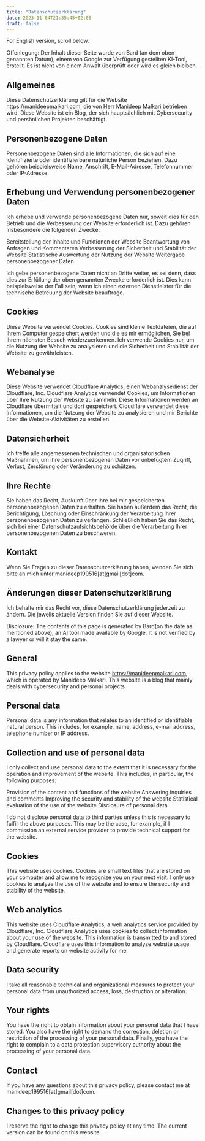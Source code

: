 ```yaml
---
title: "Datenschutzerklärung"
date: 2023-11-04T21:35:45+02:00
draft: false
---
```


For English version, scroll below.

Offenlegung: Der Inhalt dieser Seite wurde von Bard (an dem oben genannten Datum), einem von Google zur Verfügung gestellten KI-Tool, erstellt. Es ist nicht von einem Anwalt überprüft oder wird es gleich bleiben.


## Allgemeines

Diese Datenschutzerklärung gilt für die Website https://manideepmalkari.com, die von Herr Manideep Malkari betrieben wird. Diese Website ist ein Blog, der sich hauptsächlich mit Cybersecurity und persönlichen Projekten beschäftigt.

## Personenbezogene Daten

Personenbezogene Daten sind alle Informationen, die sich auf eine identifizierte oder identifizierbare natürliche Person beziehen. Dazu gehören beispielsweise Name, Anschrift, E-Mail-Adresse, Telefonnummer oder IP-Adresse.

## Erhebung und Verwendung personenbezogener Daten

Ich erhebe und verwende personenbezogene Daten nur, soweit dies für den Betrieb und die Verbesserung der Website erforderlich ist. Dazu gehören insbesondere die folgenden Zwecke:

Bereitstellung der Inhalte und Funktionen der Website
Beantwortung von Anfragen und Kommentaren
Verbesserung der Sicherheit und Stabilität der Website
Statistische Auswertung der Nutzung der Website
Weitergabe personenbezogener Daten

Ich gebe personenbezogene Daten nicht an Dritte weiter, es sei denn, dass dies zur Erfüllung der oben genannten Zwecke erforderlich ist. Dies kann beispielsweise der Fall sein, wenn ich einen externen Dienstleister für die technische Betreuung der Website beauftrage.

## Cookies

Diese Website verwendet Cookies. Cookies sind kleine Textdateien, die auf Ihrem Computer gespeichert werden und die es mir ermöglichen, Sie bei Ihrem nächsten Besuch wiederzuerkennen. Ich verwende Cookies nur, um die Nutzung der Website zu analysieren und die Sicherheit und Stabilität der Website zu gewährleisten.

## Webanalyse

Diese Website verwendet Cloudflare Analytics, einen Webanalysedienst der Cloudflare, Inc. Cloudflare Analytics verwendet Cookies, um Informationen über Ihre Nutzung der Website zu sammeln. Diese Informationen werden an Cloudflare übermittelt und dort gespeichert. Cloudflare verwendet diese Informationen, um die Nutzung der Website zu analysieren und mir Berichte über die Website-Aktivitäten zu erstellen.

## Datensicherheit

Ich treffe alle angemessenen technischen und organisatorischen Maßnahmen, um Ihre personenbezogenen Daten vor unbefugtem Zugriff, Verlust, Zerstörung oder Veränderung zu schützen.

## Ihre Rechte

Sie haben das Recht, Auskunft über Ihre bei mir gespeicherten personenbezogenen Daten zu erhalten. Sie haben außerdem das Recht, die Berichtigung, Löschung oder Einschränkung der Verarbeitung Ihrer personenbezogenen Daten zu verlangen. Schließlich haben Sie das Recht, sich bei einer Datenschutzaufsichtsbehörde über die Verarbeitung Ihrer personenbezogenen Daten zu beschweren.

## Kontakt

Wenn Sie Fragen zu dieser Datenschutzerklärung haben, wenden Sie sich bitte an mich unter manideep199516[at]gmail[dot]com.

## Änderungen dieser Datenschutzerklärung

Ich behalte mir das Recht vor, diese Datenschutzerklärung jederzeit zu ändern. Die jeweils aktuelle Version finden Sie auf dieser Website.

Disclosure: The contents of this page is generated by Bard(on the date as mentioned above), an AI tool made available by Google. It is not verified by a lawyer or will it stay the same.

## General

This privacy policy applies to the website https://manideepmalkari.com, which is operated by Manideep Malkari. This website is a blog that mainly deals with cybersecurity and personal projects.

## Personal data

Personal data is any information that relates to an identified or identifiable natural person. This includes, for example, name, address, e-mail address, telephone number or IP address.

## Collection and use of personal data

I only collect and use personal data to the extent that it is necessary for the operation and improvement of the website. This includes, in particular, the following purposes:

Provision of the content and functions of the website
Answering inquiries and comments
Improving the security and stability of the website
Statistical evaluation of the use of the website
Disclosure of personal data

I do not disclose personal data to third parties unless this is necessary to fulfill the above purposes. This may be the case, for example, if I commission an external service provider to provide technical support for the website.

## Cookies

This website uses cookies. Cookies are small text files that are stored on your computer and allow me to recognize you on your next visit. I only use cookies to analyze the use of the website and to ensure the security and stability of the website.

## Web analytics

This website uses Cloudflare Analytics, a web analytics service provided by Cloudflare, Inc. Cloudflare Analytics uses cookies to collect information about your use of the website. This information is transmitted to and stored by Cloudflare. Cloudflare uses this information to analyze website usage and generate reports on website activity for me.

## Data security

I take all reasonable technical and organizational measures to protect your personal data from unauthorized access, loss, destruction or alteration.

## Your rights

You have the right to obtain information about your personal data that I have stored. You also have the right to demand the correction, deletion or restriction of the processing of your personal data. Finally, you have the right to complain to a data protection supervisory authority about the processing of your personal data.

## Contact

If you have any questions about this privacy policy, please contact me at manideep199516[at]gmail[dot]com.

## Changes to this privacy policy

I reserve the right to change this privacy policy at any time. The current version can be found on this website.